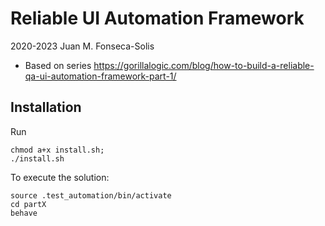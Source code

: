 # Reliable UI Automation Framework

2020-2023 Juan M. Fonseca-Solis
* Based on series https://gorillalogic.com/blog/how-to-build-a-reliable-qa-ui-automation-framework-part-1/

## Installation
Run 

```
chmod a+x install.sh;
./install.sh
```

To execute the solution:
```
source .test_automation/bin/activate
cd partX
behave
``` 
